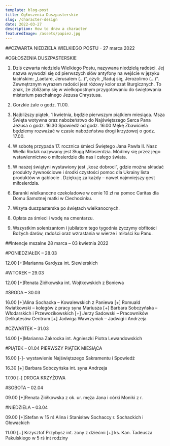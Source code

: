 ```yaml
---
template: blog-post
title: Ogłoszenia Duszpasterskie
slug: /character-design
date: 2022-03-27
description: How to draw a character
featuredImage: /assets/papiez.jpg
---
```


##CZWARTA NIEDZIELA WIELKIEGO POSTU - 27 marca 2022                            

#OGŁOSZENIA DUSZPASTERSKIE

1. Dziś czwarta niedziela Wielkiego Postu, nazywana  niedzielą radości. Jej nazwa wywodzi się od pierwszych słów antyfony na wejście w języku łacińskim: „Laetare, Jerusalem (…)”, czyli: „Raduj się, Jerozolimo (…)”. Zewnętrznym wyrazem radości jest różowy kolor szat liturgicznych. To znak, że zbliżamy się w wielkopostnym przygotowaniu do świętowania misterium paschalnego Jezusa Chrystusa.

2. Gorzkie żale  o godz. 11.00.

3. Najbliższy piątek, 1 kwietnia, będzie pierwszym piątkiem miesiąca. Msza Święta wotywna oraz nabożeństwo do Najświętszego Serca Pana Jezusa o godz. 16.30 Spowiedź od godz. 16.00 Mękę Zbawiciela będziemy rozważać w czasie nabożeństwa drogi krzyżowej o godz. 17.00.

4. W sobotę przypada  17. rocznica śmieci Świętego Jana Pawła II. Nasz Wielki Rodak nazywany jest Sługą Miłosierdzia. Módlmy się przez jego wstawiennictwo o miłosierdzie dla nas i całego świata. 

5. W naszej świątyni wystawiony jest „kosz dobroci”, gdzie można składać produkty żywnościowe i środki czystości pomoc dla Ukrainy lista produktów w gablocie . Dziękuję za każdy – nawet najmniejszy gest miłosierdzia.

6. Baranki wielkanocne czekoladowe w cenie 10 zł na pomoc Caritas dla Domu Samotnej matki w Ciechocinku.

7. Wizyta duszpasterska po świętach wielkanocnych.

8. Opłata za śmieci i wodę na cmentarzu.

9. Wszystkim solenizantom i jubilatom tego tygodnia życzymy obfitości Bożych darów, radości oraz wzrastania w wierze i miłości ku Panu.  


##Intencje mszalne   28  marca – 03 kwietnia   2022

#PONIEDZIAŁEK – 28.03

12.00  [+]Marianna Gardyza int. Siewierskich

#WTOREK – 29.03

12.00  [+]Renata Ziółkowska int. Wojtkowskich z Boniewa

#ŚRODA – 30.03  

16.00 [+]Alina Sochacka – Kowalewskich z Paniewa 
[+] Romuald Kwiatkowski – kolegów z pracy syna Mariusza
[+] Barbara Sobczyńska – Włodarskich i Przewozikowskich 
[+] Jerzy Sadowski – Pracowników Delikatesów Centrum 
[+] Jadwiga Wawrzyniak – Jadwigi i Andrzeja

#CZWARTEK – 31.03

14.00 [+]Marianna Zakrocka int. Agnieszki Piotra Lewandowskich


#PIĄTEK – 01.04 PIERWSZY PIĄTEK MIESIĄCA

16.00 [-]- wystawienie Najświętszego Sakramentu i Spowiedź

16.30 [+] Barbara Sobczyńska int. syna Andrzeja

17.00 [-] DROGA KRZYŻOWA

#SOBOTA – 02.04 

09.00 [+]Renata Ziółkowska z ok. ur. męża Jana i córki Moniki z r.


#NIEDZIELA – 03.04

09.00 [+]Stefan w 15 rś Alina  i Stanisław Sochaccy r.  Sochackich i Głowackich

11.00 [+] Krzysztof Przybysz int. zony z dziećmi
[+] ks. Kan. Tadeusza Pakulskiego w 5 rś int rodziny